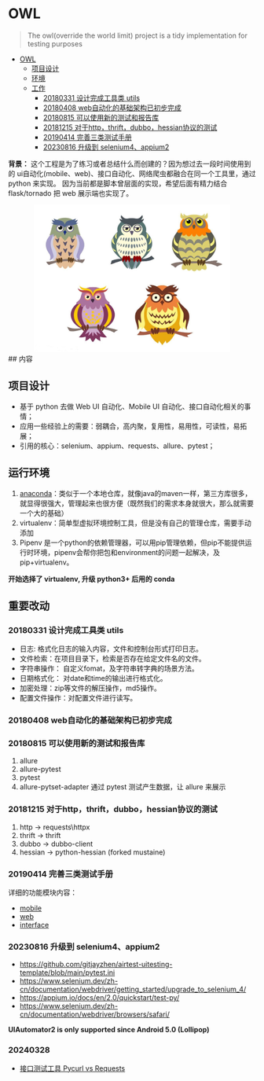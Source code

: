 # OWL

>The owl(override the world limit) project is a tidy implementation for testing purposes

<!-- TOC -->
* [OWL](#owl)
  * [项目设计](#)
  * [环境](#)
  * [工作](#)
    * [20180331 设计完成工具类 utils](#20180331--utils)
    * [20180408 web自动化的基础架构已初步完成](#20180408-web)
    * [20180815 可以使用新的测试和报告库](#20180815-)
    * [20181215 对于http，thrift，dubbo，hessian协议的测试](#20181215-httpthriftdubbohessian)
    * [20190414 完善三类测试手册](#20190414-)
    * [20230816 升级到 selenium4、appium2](#20230816--selenium4appium2)
<!-- TOC -->

**背景：** 这个工程是为了练习或者总结什么而创建的？因为想过去一段时间使用到的 ui自动化(mobile、web)、接口自动化、网络爬虫都融合在同一个工具里，通过 python 来实现。
因为当前都是脚本曾层面的实现，希望后面有精力结合 flask/tornado 把 web 展示端也实现了。

<div align="center">    
<img src="owl/owl.jpg" width = "400" height = "300" alt="图片名称" />
</div>
## 内容

## 项目设计

* 基于 python 去做 Web UI 自动化、Mobile UI 自动化、接口自动化相关的事情；
* 应用一些经验上的需要：弱耦合，高内聚，复用性，易用性，可读性，易拓展；
* 引用的核心：selenium、appium、requests、allure、pytest；

## 运行环境

1. [anaconda](https://mirrors.tuna.tsinghua.edu.cn/help/anaconda/)：类似于一个本地仓库，就像java的maven一样，第三方库很多，就显得很强大，管理起来也很方便（既然我们的需求本身就很大，那么就需要一个大的基础）
2. virtualenv：简单型虚拟环境控制工具，但是没有自己的管理仓库，需要手动添加
3. Pipenv 是一个python的依赖管理器，可以用pip管理依赖，但pip不能提供运行时环境，pipenv会帮你把包和environment的问题一起解决，及pip+virtualenv。

**开始选择了 virtualenv, 升级 python3+ 后用的 conda**

## 重要改动

### 20180331 设计完成工具类 utils

* 日志: 格式化日志的输入内容，文件和控制台形式打印日志。
* 文件检索：在项目目录下，检索是否存在给定文件名的文件。
* 字符串操作： 自定义fomat，及字符串转字典的场景方法。
* 日期格式化： 对date和time的输出进行格式化。
* 加密处理：zip等文件的解压操作，md5操作。
* 配置文件操作：对配置文件进行读写。

### 20180408 web自动化的基础架构已初步完成

### 20180815 可以使用新的测试和报告库

1. allure
2. allure-pytest
3. pytest
4. allure-pytset-adapter 通过 pytest 测试产生数据，让 allure 来展示

### 20181215 对于http，thrift，dubbo，hessian协议的测试

1. http -> requests\httpx
2. thrift -> thrift
3. dubbo -> dubbo-client
4. hessian -> python-hessian (forked mustaine)

### 20190414 完善三类测试手册

详细的功能模块内容：
* [mobile](owl/api/mobile/README.md)
* [web](owl/api/browser/README.md)
* [interface](owl/api/interface/README.md)

### 20230816 升级到 selenium4、appium2

- https://github.com/gitjayzhen/airtest-uitesting-template/blob/main/pytest.ini
- https://www.selenium.dev/zh-cn/documentation/webdriver/getting_started/upgrade_to_selenium_4/
- https://appium.io/docs/en/2.0/quickstart/test-py/
- https://www.selenium.dev/zh-cn/documentation/webdriver/browsers/safari/

**UIAutomator2 is only supported since Android 5.0 (Lollipop)** 

### 20240328

- [接口测试工具 Pycurl vs Requests](https://github.com/0xyd/Pycurl-vs-Requests)